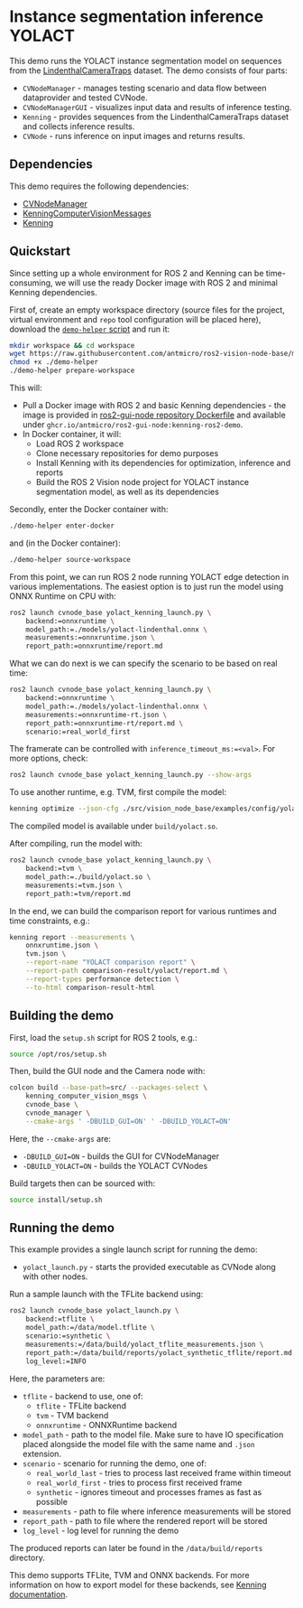 # Instance segmentation inference YOLACT

This demo runs the YOLACT instance segmentation model on sequences from the [LindenthalCameraTraps](https://lila.science/datasets/lindenthal-camera-traps/) dataset.
The demo consists of four parts:

* `CVNodeManager` - manages testing scenario and data flow between dataprovider and tested CVNode.
* `CVNodeManagerGUI` - visualizes input data and results of inference testing.
* `Kenning` - provides sequences from the LindenthalCameraTraps dataset and collects inference results.
* `CVNode` - runs inference on input images and returns results.

## Dependencies

This demo requires the following dependencies:
* [CVNodeManager](https://github.com/antmicro/ros2-vision-node-manager)
* [KenningComputerVisionMessages](https://github.com/antmicro/ros2-kenning-computer-vision-msgs)
* [Kenning](https://github.com/antnmicro/kenning)

## Quickstart

Since setting up a whole environment for ROS 2 and Kenning can be time-consuming, we will use the ready Docker image with ROS 2 and minimal Kenning dependencies.


First of, create an empty workspace directory (source files for the project, virtual environment and `repo` tool configuration will be placed here), download the [`demo-helper` script](https://raw.githubusercontent.com/antmicro/ros2-vision-node-base/main/examples/demo-helper) and run it:

```bash
mkdir workspace && cd workspace
wget https://raw.githubusercontent.com/antmicro/ros2-vision-node-base/main/examples/demo-helper
chmod +x ./demo-helper
./demo-helper prepare-workspace
```

This will:

* Pull a Docker image with ROS 2 and basic Kenning dependencies - the image is provided in [ros2-gui-node repository Dockerfile](https://github.com/antmicro/ros2-gui-node/blob/main/examples/kenning-instance-segmentation/Dockerfile) and available under `ghcr.io/antmicro/ros2-gui-node:kenning-ros2-demo`.
* In Docker container, it will:
    * Load ROS 2 workspace
    * Clone necessary repositories for demo purposes
    * Install Kenning with its dependencies for optimization, inference and reports
    * Build the ROS 2 Vision node project for YOLACT instance segmentation model, as well as its dependencies

Secondly, enter the Docker container with:

```bash
./demo-helper enter-docker
```

and (in the Docker container):

```bash
./demo-helper source-workspace
```

From this point, we can run ROS 2 node running YOLACT edge detection in various implementations.
The easiest option is to just run the model using ONNX Runtime on CPU with:

```bash
ros2 launch cvnode_base yolact_kenning_launch.py \
    backend:=onnxruntime \
    model_path:=./models/yolact-lindenthal.onnx \
    measurements:=onnxruntime.json \
    report_path:=onnxruntime/report.md
```

What we can do next is we can specify the scenario to be based on real time:

```bash
ros2 launch cvnode_base yolact_kenning_launch.py \
    backend:=onnxruntime \
    model_path:=./models/yolact-lindenthal.onnx \
    measurements:=onnxruntime-rt.json \
    report_path:=onnxruntime-rt/report.md \
    scenario:=real_world_first
```

The framerate can be controlled with `inference_timeout_ms:=<val>`.
For more options, check:

```bash
ros2 launch cvnode_base yolact_kenning_launch.py --show-args
```

To use another runtime, e.g. TVM, first compile the model:

```bash
kenning optimize --json-cfg ./src/vision_node_base/examples/config/yolact-tvm-lindenthal.json
```

The compiled model is available under `build/yolact.so`.

After compiling, run the model with:

```bash
ros2 launch cvnode_base yolact_kenning_launch.py \
    backend:=tvm \
    model_path:=./build/yolact.so \
    measurements:=tvm.json \
    report_path:=tvm/report.md
```

In the end, we can build the comparison report for various runtimes and time constraints, e.g.:

```bash
kenning report --measurements \
	onnxruntime.json \
	tvm.json \
	--report-name "YOLACT comparison report" \
	--report-path comparison-result/yolact/report.md \
	--report-types performance detection \
	--to-html comparison-result-html
```

## Building the demo

First, load the `setup.sh` script for ROS 2 tools, e.g.:

```bash
source /opt/ros/setup.sh
```

Then, build the GUI node and the Camera node with:

```bash
colcon build --base-path=src/ --packages-select \
    kenning_computer_vision_msgs \
    cvnode_base \
    cvnode_manager \
    --cmake-args ' -DBUILD_GUI=ON' ' -DBUILD_YOLACT=ON'
```

Here, the `--cmake-args` are:

* `-DBUILD_GUI=ON` - builds the GUI for CVNodeManager
* `-DBUILD_YOLACT=ON` - builds the YOLACT CVNodes

Build targets then can be sourced with:

```bash
source install/setup.sh
```

## Running the demo

This example provides a single launch script for running the demo:

* `yolact_launch.py` - starts the provided executable as CVNode along with other nodes.

Run a sample launch with the TFLite backend using:

```bash
ros2 launch cvnode_base yolact_launch.py \
    backend:=tflite \
    model_path:=/data/model.tflite \
    scenario:=synthetic \
    measurements:=/data/build/yolact_tflite_measurements.json \
    report_path:=/data/build/reports/yolact_synthetic_tflite/report.md \
    log_level:=INFO
```

Here, the parameters are:

* `tflite` - backend to use, one of:
    * `tflite` - TFLite backend
    * `tvm` - TVM backend
    * `onnxruntime` - ONNXRuntime backend
* `model_path` - path to the model file.
Make sure to have IO specification placed alongside the model file with the same name and `.json` extension.
* `scenario` - scenario for running the demo, one of:
    * `real_world_last` - tries to process last received frame within timeout
    * `real_world_first` - tries to process first received frame
    * `synthetic` - ignores timeout and processes frames as fast as possible
* `measurements` - path to file where inference measurements will be stored
* `report_path` - path to file where the rendered report will be stored
* `log_level` - log level for running the demo

The produced reports can later be found in the `/data/build/reports` directory.

This demo supports TFLite, TVM and ONNX backends.
For more information on how to export model for these backends, see [Kenning documentation](https://antmicro.github.io/kenning/json-scenarios.html).
